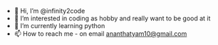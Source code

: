 - 👋 Hi, I’m @infinity2code
- 👀 I’m interested in coding as hobby and really want to be good at it
- 🌱 I’m currently learning python
- 📫 How to reach me - on email ananthatyam10@gmail.com

<!---
infinity2code/infinity2code is a ✨ special ✨ repository because its `README.md` (this file) appears on your GitHub profile.
You can click the Preview link to take a look at your changes.
--->
